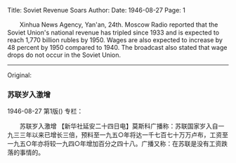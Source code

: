 Title: Soviet Revenue Soars
Author:
Date: 1946-08-27
Page: 1

　　Xinhua News Agency, Yan'an, 24th. Moscow Radio reported that the Soviet Union's national revenue has tripled since 1933 and is expected to reach 1,770 billion rubles by 1950. Wages are also expected to increase by 48 percent by 1950 compared to 1940. The broadcast also stated that wage drops do not occur in the Soviet Union.



<hr /> 

Original: 


### 苏联岁入激增

1946-08-27
第1版()
专栏：

　　苏联岁入激增
    【新华社延安二十四日电】莫斯科广播称：苏联国家岁入自一九三三年以来已增长三倍，预料至一九五○年将达一千七百七十万万卢布，工资至一九五○年亦将较一九四○年增加百分之四十八。广播又称：在苏联是没有工资跌落的事情的。
